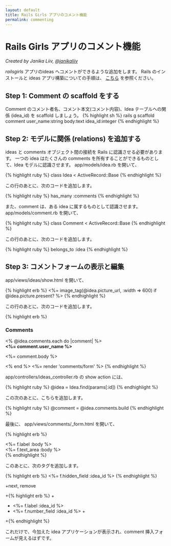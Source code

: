 ```yaml
---
layout: default
title: Rails Girls アプリのコメント機能
permalink: commenting
---
```

# Rails Girls アプリのコメント機能
*Created by Janika Liiv, [@janikaliiv](https://twitter.com/janikaliiv)*

*railsgirls* アプリのideas へコメントができるような追加をします。
Rails のインストールと ideas アプリ構築についての手順は、 [こちら](/app) を参照ください。

## Step 1: Comment の scaffold をする

Comment のコメント者名、コメント本文(コメント内容)、Idea テーブルへの関係 (idea_id) を scaffold しましょう。
{% highlight sh %}
rails g scaffold comment user_name:string body:text idea_id:integer
{% endhighlight %}

## Step 2: モデルに関係 (relations) を追加する

ideas と comments オブジェクト間の接続を Rails に認識させる必要があります。
一つの idea はたくさんの comments を所有することができるものとして、Idea モデルに認識させます。
app/models/idea.rb を開いて、

{% highlight ruby %}
class Idea < ActiveRecord::Base
{% endhighlight %}

この行のあとに、次のコードを追加します。

{% highlight ruby %}
has_many :comments
{% endhighlight %}

また、comment は、ある idea に属するものとして認識させます。
app/models/comment.rb を開いて、

{% highlight ruby %}
class Comment < ActiveRecord::Base
{% endhighlight %}

この行のあとに、次のコードを追加します。

{% highlight ruby %}
belongs_to :idea
{% endhighlight %}

## Step 3: コメントフォームの表示と編集

app/views/ideas/show.html を開いて、

{% highlight erb %}
<%= image_tag(@idea.picture_url, :width => 600) if @idea.picture.present? %>
{% endhighlight %}

この行のあとに、次のコードを追加します。

{% highlight erb %}
<h3>Comments</h3>
<% @idea.comments.each do |comment| %>
  <div>
    <strong><%= comment.user_name %></strong>
    <br />
    <p><%= comment.body %></p>
  </div>
<% end %>
<%= render 'comments/form' %>
{% endhighlight %}

app/controllers/ideas_controller.rb の show action には、

{% highlight ruby %}
@idea = Idea.find(params[:id])
{% endhighlight %}

この次のあとに、こちらを追加します。

{% highlight ruby %}
@comment = @idea.comments.build
{% endhighlight %}

最後に、 app/views/comments/_form.html を開いて、

{% highlight erb %}
  <div class="field">
    <%= f.label :body %><br />
    <%= f.text_area :body %>
  </div>
{% endhighlight %}

このあとに、次のタグを追加します。

{% highlight erb %}
<%= f.hidden_field :idea_id %>
{% endhighlight %}

+next, remove

+{% highlight erb %}
+<div class="field">
+  <%= f.label :idea_id %><br>
+  <%= f.number_field :idea_id %>
+</div>
+{% endhighlight %}

これだけで、今加えた idea アプリケーションが表示され、comment 挿入フォームが見えるはずです。
